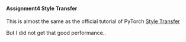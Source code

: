 #### Assignment4 Style Transfer

This is almost the same as the official tutorial of PyTorch [Style Transfer](https://pytorch.org/tutorials/advanced/neural_style_tutorial.html)

But I did not get that good performance..


